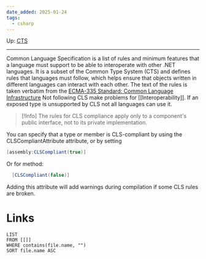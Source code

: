 ```yaml
---
date_added: 2025-01-24
tags:
  - csharp
---
```

Up: [CTS](CTS.md)
___
 Common Language Specification is a list of rules and minimum features that a language must support to be able to interoperate with other .NET languages. It is a subset of the Common Type System (CTS) and defines rules that languages must follow, which helps ensure that objects written in different languages can interact with each other. 
 The text of the rules is taken verbatim from the [ECMA-335 Standard: Common Language Infrastructure](https://www.ecma-international.org/publications-and-standards/standards/ecma-335/)
Not following CLS make problems for [[Interoperability]]. If an exposed type is unsupported by CLS not all languages can use it.

>[!Info]
> The rules for CLS compliance apply only to a component's public interface, not to its private implementation.

You can specify that a type or member is CLS-compliant by using the CLSCompliantAttribute attribute, or by setting 
```cs
[assembly:CLSCompliant(true)]
```
Or for method:
```cs
  [CLSCompliant(false)] 
```

Adding this attribute will add warnings during compilation if some CLS rules are broken.
# Links
```dataview
LIST
FROM [[]]
WHERE contains(file.name, "")
SORT file.name ASC
```
